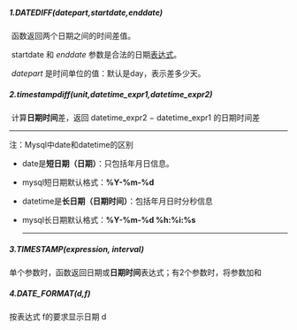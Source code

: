 ##### 1.DATEDIFF(datepart,startdate,enddate)

​	函数返回两个日期之间的时间差值。

​	startdate 和 *enddate* 参数是合法的日期[表达式](https://so.csdn.net/so/search?q=表达式&spm=1001.2101.3001.7020)。

​	*datepart* 是时间单位的值：默认是day，表示差多少天。

##### 2.timestampdiff(unit,datetime_expr1,datetime_expr2)

​	计算**日期时间**差，返回 datetime_expr2 − datetime_expr1 的日期时间差

---------------------------------------

注：Mysql中date和datetime的区别

- date是**短日期（日期）**：只包括年月日信息。

- mysql短日期默认格式：**%Y-%m-%d**

- datetime是**长日期（日期时间）**：包括年月日时分秒信息

- mysql长日期默认格式：**%Y-%m-%d %h:%i:%s**

  --------------------------------------------------------------------------------------

##### 3.TIMESTAMP(expression, interval)

单个参数时，函数返回日期或**日期时间**表达式；有2个参数时，将参数加和

##### 4.DATE_FORMAT(d,f)

 按表达式 f的要求显示日期 d
